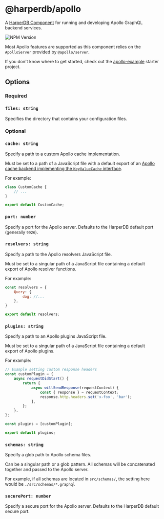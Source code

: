 # @harperdb/apollo

A [HarperDB Component](https://docs.harperdb.io/docs/developers/components) for running and developing Apollo GraphQL backend services.

![NPM Version](https://img.shields.io/npm/v/%40harperdb%2Fapollo)

Most Apollo features are supported as this component relies on the `ApolloServer` provided by `@apollo/server`.

If you don't know where to get started, check out the [apollo-example](https://github.com/HarperDB/apollo-example) starter project.

## Options

### Required

### `files: string`

Specifies the directory that contains your configuration files.

### Optional

### `cache: string`

Specify a path to a custom Apollo cache implementation.

Must be set to a path of a JavaScript file with a default export of an [Apollo cache backend implementing the `KeyValueCache` interface](https://www.apollographql.com/docs/apollo-server/performance/cache-backends#implementing-your-own-cache-backend).

For example:

```js
class CustomCache {
	// ...
}

export default CustomCache;
```

### `port: number`

Specify a port for the Apollo server. Defaults to the HarperDB default port (generally `9926`).

### `resolvers: string`

Specify a path to the Apollo resolvers JavaScript file.

Must be set to a singular path of a JavaScript file containing a default export of Apollo resolver functions.

For example:

```js
const resolvers = {
	Query: {
		dog: //...
	},
}

export default resolvers;
```

### `plugins: string`

Specify a path to an Apollo plugins JavaScript file.

Must be set to a singular path of a JavaScript file containing a default export of Apollo plugins.

For example:

```js
// Example setting custom response headers
const customPlugin = {
	async requestDidStart() {
		return {
			async willSendResponse(requestContext) {
				const { response } = requestContext;
				response.http.headers.set('x-foo', 'bar');
			},
		};
	},
};

const plugins = [customPlugin];

export default plugins;
```

### `schemas: string`

Specify a glob path to Apollo schema files.

Can be a singular path or a glob pattern. All schemas will be concatenated together and passed to the Apollo server.

For example, if all schemas are located in `src/schemas/`, the setting here would be `./src/schemas/*.graphql`

### `securePort: number`

Specify a secure port for the Apollo server. Defaults to the HarperDB default secure port.
